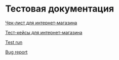 # Тестовая документация

[Чек-лист для интернет-магазина](<https://docs.google.com/spreadsheets/d/1ngNsHvZwuX0jPkccQRSUuW3FFiStCBXlKAJ4lRzaEtw/edit?usp=sharing>)

[Тест-кейсы для интернет-магазина](<https://github.com/VeraChernyavskaya/docs/blob/main/Chernyavskaya_Test_cases_240827.pdf>)

[Test run](<https://github.com/VeraChernyavskaya/docs/blob/main/Chernyavskaya_Test-run.pdf>)

[Bug report](<https://github.com/VeraChernyavskaya/docs/commit/5a71ba6e070b1e2d0b181dfd95f846c7f347b17c>)
